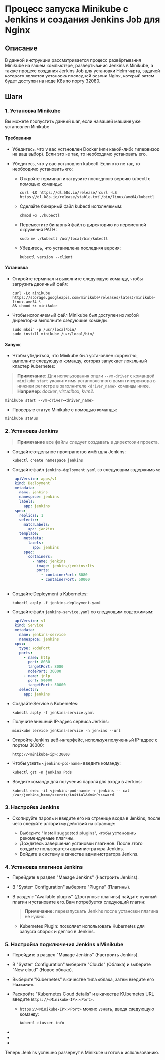 # Процесс запуска Minikube с Jenkins и создания Jenkins Job для Nginx

## Описание

В данной инструкции рассматривается процесс развёртывания Minikube на вашем компьютере, развёртывания Jenkins в Minikube, а также процесс создания Jenkins Job для установки Helm чарта, задачей которого является установка последней версии Nginx, который затем будет доступен на ноде K8s по порту 32080.

## Шаги

### 1. Установка Minikube

Вы можете пропустить данный шаг, если на вашей машине уже установлен Minikube

#### Требования

- Убедитесь, что у вас установлен Docker (или какой-либо гипервизор на ваш выбор). Если это не так, то необходимо установить его.
- Убедитесь, что у вас установлен kubectl. Если это не так, то необходимо установить его:

  - Откройте терминал и загрузите последнюю версию kubectl с помощью команды:

     ```
     curl -LO https://dl.k8s.io/release/`curl -LS https://dl.k8s.io/release/stable.txt`/bin/linux/amd64/kubectl
     ```
     
  - Сделайте бинарный файл kubectl исполняемым:
     ```
     chmod +x ./kubectl
     ```
     
  - Переместите бинарный файл в директорию из переменной окружения PATH:
     ```
     sudo mv ./kubectl /usr/local/bin/kubectl
     ```
     
  - Убедитесь, что установлена последняя версия:
     ```
     kubectl version --client

     ```

#### Установка

- Откройте терминал и выполните следующую команду, чтобы загрузить двоичный файл:
  ```
  curl -Lo minikube https://storage.googleapis.com/minikube/releases/latest/minikube-linux-amd64 \
  && chmod +x minikube
  ```
- Чтобы исполняемый файл Minikube был доступен из любой директории выполните следующие команды:
  ```
  sudo mkdir -p /usr/local/bin/
  sudo install minikube /usr/local/bin/
  ```
  
#### Запуск

- Чтобы убедиться, что Minikube был установлен корректно, выполните следующую команду, которая запускает локальный кластер Kubernetes:
  
> **Примечание**: Для использования опции `--vm-driver` с командой `minikube start` укажите имя установленного вами гипервизора в нижнем регистре в заполнителе `<driver_name>` команды ниже. **Например**: *docker*, *virtualbox*, *kvm2*.
```
minikube start --vm-driver=<driver_name>
```

- Проверьте статус Minikube с помощью команды:
```
minikube status
```

### 2. Установка Jenkins

> **Примечание** все файлы следует создавать в директории проекта.

- Создайте отдельное пространство имён для Jenkins:
  ```
  kubectl create namespace jenkins
  ```

- Создайте файл `jenkins-deployment.yaml` со следующим содержимым:
   ```yaml
    apiVersion: apps/v1
    kind: Deployment
    metadata:
      name: jenkins
      namespace: jenkins
      labels:
        app: jenkins
    spec:
      replicas: 1
      selector:
        matchLabels:
          app: jenkins
      template:
        metadata:
          labels:
            app: jenkins
        spec:
          containers:
            - name: jenkins
              image: jenkins/jenkins:lts
              ports:
                - containerPort: 8080
                - containerPort: 50000
      
   ```
   
- Создайте Deployment в Kubernetes:
   ```
   kubectl apply -f jenkins-deployment.yaml
   ```
   
- Создайте файл `jenkins-service.yaml` со следующим содержимым:
   ```yaml
    apiVersion: v1
    kind: Service
    metadata:
      name: jenkins-service
      namespace: jenkins
    spec:
      type: NodePort
      ports:
        - name: http
          port: 8080
          targetPort: 8080
          nodePort: 30000
        - name: jnlp
          port: 50000
          targetPort: 50000
      selector:
        app: jenkins
   ```
   
- Создайте Service в Kubernetes:
   ```
   kubectl apply -f jenkins-service.yaml
   ```

- Получите внешний IP-адрес сервиса Jenkins:
   ```
   minikube service jenkins-service -n jenkins --url
   ```

- Откройте Jenkins веб-интерфейс, используя полученный IP-адрес с портом 30000:
   ```
   http://<minikube-ip>:30000
   ```

- Чтобы узнать `<jenkins-pod-name>` введите команду:
   ```
   kubectl get -n jenkins Pods
   ```

- Введите команду для получения пароля для входа в Jenkins:
   ```
   kubectl exec -it <jenkins-pod-name> -n jenkins -- cat /var/jenkins_home/secrets/initialAdminPassword
   ```

### 3. Настройка Jenkins

- Скопируйте пароль и введите его на странице входа в Jenkins, после чего следуйте алгоритму действий на странице:
  
  - Выберите "Install suggested plugins", чтобы установить рекомендуемые плагины.
  - Дождитесь завершения установки плагинов. После этого создайте пользователя администратора Jenkins.
  - Войдите в систему в качестве администратора Jenkins.

### 4. Установка плагинов Jenkins
    
- Перейдите в раздел "Manage Jenkins" (Настроить Jenkins).
- В "System Configuration" выберите "Plugins" (Плагины).
- В разделе "Available plugins" (Доступные плагины) найдите нужный плагин и установите его. Вам потребуется следующий плагин:
  
  > **Примечание:** перезапускать Jenkins после установки плагина не нужно.
  
  - Kubernetes Plugin: позволяет использовать Kubernetes для запуска сборок и деплоя в Jenkins.

### 5. Настройка подключения Jenkins к Minikube

- Перейдите в раздел "Manage Jenkins" (Настроить Jenkins).
- В "System Configuration" выберите "Clouds" (Облака) и выберите "New cloud" (Новое облако).
- Выберите "Kubernetes" в качестве типа облака, затем введите его Название.
- Раскройте "Kubernetes Cloud details" и в качестве KUbernetes URL введите `https://<Minikube-IP>:<Port>`.
  
  - `https://<Minikube-IP>:<Port>` можно узнать, введя следующую команду:
    ```
    kubectl cluster-info
    ```
    
-
-
-
 
Теперь Jenkins успешно развернут в Minikube и готов к использованию.
